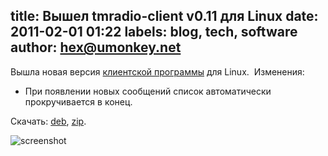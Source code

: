 title: Вышел tmradio-client v0.11 для Linux
date: 2011-02-01 01:22
labels: blog, tech, software
author: hex@umonkey.net
---
Вышла новая версия [клиентской программы](/software.html) для Linux.  Изменения:

- При появлении новых сообщений список автоматически прокручивается в конец.

Скачать: [deb][], [zip][].

![screenshot](http://wiki.umonkey-tools.googlecode.com/hg/tmradio-client-11.png)

[deb]: http://umonkey-tools.googlecode.com/files/tmradio-client-gtk-0.11.deb
[zip]: http://umonkey-tools.googlecode.com/files/tmradio-client-gtk-0.11.zip
